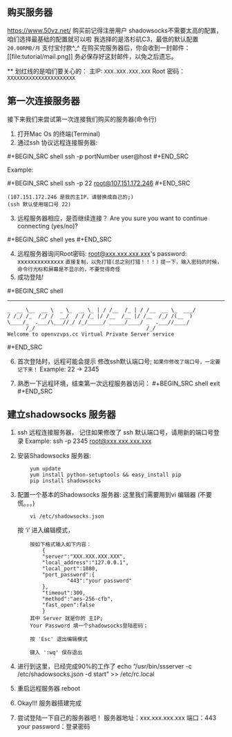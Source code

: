 ## 购买服务器
https://www.50vz.net/
购买前记得注册用户
shadowsocks不需要太高的配置，咱们选择最基础的配置就可以啦
我选择的是洛杉矶C3，最低的默认配置
`20.00RMB/月`
支付宝付款^_^
在购买完服务器后，你会收到一封邮件：
[[file:tutorial/mail.png]]
务必保存好这封邮件，以免之后遗忘。

** 划红线的是咱们要关心的：
主IP: `XXX.XXX.XXX.XXX`
Root 密码： `XXXXXXXXXXXXXXXXXXXXXX`

## 第一次连接服务器
接下来我们来尝试第一次连接我们购买的服务器(命令行)

1. 打开Mac Os 的终端(Terminal)
2. 通过ssh 协议远程连接服务器:

#+BEGIN_SRC shell
ssh -p portNumber user@host
#+END_SRC

Example:

#+BEGIN_SRC shell
	ssh -p 22 root@107.151.172.246
#+END_SRC

	(107.151.172.246 是我的主IP，请替换成自己的;)
	(ssh 默认使用端口号 22)	
3. 远程服务器相应，是否继续连接？
		Are you sure you want to continue connecting (yes/no)?

#+BEGIN_SRC shell
	yes
#+END_SRC

4. 远程服务器询问Root密码:
		root@xxx.xxx.xxx.xxx's password:
		xxxxxxxxxxxxxx
		`直接复制，以免打错(总之别打错！！！)`
		`提一下，输入密码的时候，命令行光标和屏幕是不显示的，不要觉得奇怪`
5.  成功登陆!

#+BEGIN_SRC shell                                                     
   _____________________________   _________   _________________
    _  __ \__  __ \  _ \_  __ \_ | / /__  /_ | / /__  __ \_  ___/
    / /_/ /_  /_/ /  __/  / / /_ |/ /__  /__ |/ /__  /_/ /(__  ) 
    \____/_  .___/\___//_/ /_/_____/ _____/____/ _  .___//____/  
          /_/                                    /_/            
	Welcome to openvzvps.cc Virtual Private Server service 
#+END_SRC

6. 首次登陆时，远程可能会提示 修改ssh默认端口号; `如果你修改了端口号，一定要记下来！`
		Example: 22 -> 2345 
	
7. 熟悉一下远程环境，结束第一次远程服务器访问：
#+BEGIN_SRC shell
		exit
#+END_SRC


## 建立shadowsocks 服务器
1.	ssh 远程连接服务器， 记住如果修改了 ssh 默认端口号，请用新的端口号登录
	Example:
			ssh -p 2345 root@xxx.xxx.xxx.xxx
2.	安装Shadowsocks 服务器:

			yum update
			yum install python-setuptools && easy_install pip
			pip install shadowsocks


3.	配置一个基本的Shadowsocks 服务器:
	这里我们需要用到vi 编辑器 (不要慌。。。)
			
			vi /etc/shadowsocks.json
			
	按 ‘i’  进入编辑模式，
			
			按如下格式输入如下内容：
				{
				"server":"XXX.XXX.XXX.XXX",
				"local_address":"127.0.0.1",
				"local_port":1080,
				"port_password":{
						"443":"your password"
				},
				"timeout":300,
				"method":"aes-256-cfb",
				"fast_open":false
				}
			其中 Server 就是你的 主IP;
			Your Password 填一个shadowsocks登陆密码；
			
			按 'Esc' 退出编辑模式
			
			键入 ':wq' 保存退出
4.	进行到这里，已经完成90%的工作了
			echo “/usr/bin/ssserver -c /etc/shadowsocks.json -d start” >> /etc/rc.local
			
5. 	重启远程服务器
		reboot
6.	Okay!!! 服务器搭建完成
	
	
7.	尝试登陆一下自己的服务器吧！
	服务器地址：xxx.xxx.xxx.xxx
	端口：443
	your password：登录密码
		
			
			
			
			
			
			
			
			
			
			
			
			
			
			
	
	
	
	
	
		
